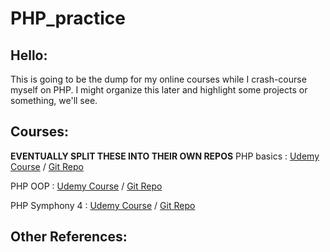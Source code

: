 # PHP_practice

## Hello:
This is going to be the dump for my online courses while I crash-course myself on PHP. I might organize this later and highlight some projects or something, we'll see.

## Courses: 
**EVENTUALLY SPLIT THESE INTO THEIR OWN REPOS**
PHP basics : [Udemy Course](https://www.udemy.com/course/php-for-complete-beginners-includes-msql-object-oriented/) / [Git Repo](https://github.com/Gwarglemar/PHP_practice)

PHP OOP : [Udemy Course](https://www.udemy.com/course/oop-php-object-oriented-programing-with-project-1-course/) / [Git Repo]()

PHP Symphony 4 : [Udemy Course](https://www.udemy.com/course/learn-symfony-4-hands-on-creating-a-real-world-application/) / [Git Repo]()

## Other References: